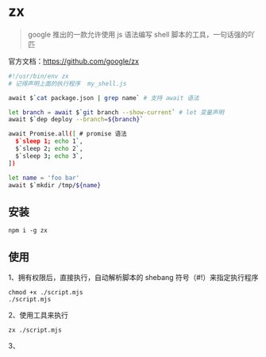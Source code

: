# zx

> google 推出的一款允许使用 js 语法编写  shell 脚本的工具，一句话强的吖匹

官方文档：https://github.com/google/zx

```sh
#!/usr/bin/env zx  
# 记得声明上面的执行程序  my_shell.js

await $`cat package.json | grep name` # 支持 await 语法

let branch = await $`git branch --show-current` # let 变量声明
await $`dep deploy --branch=${branch}`

await Promise.all([ # promise 语法
  $`sleep 1; echo 1`,
  $`sleep 2; echo 2`,
  $`sleep 3; echo 3`,
])

let name = 'foo bar'
await $`mkdir /tmp/${name}
```

## 安装

```shell
npm i -g zx
```

## 使用

1、拥有权限后，直接执行，自动解析脚本的 shebang 符号（#!）来指定执行程序

```shell
chmod +x ./script.mjs
./script.mjs
```

2、使用工具来执行

```shell
zx ./script.mjs
```

3、
